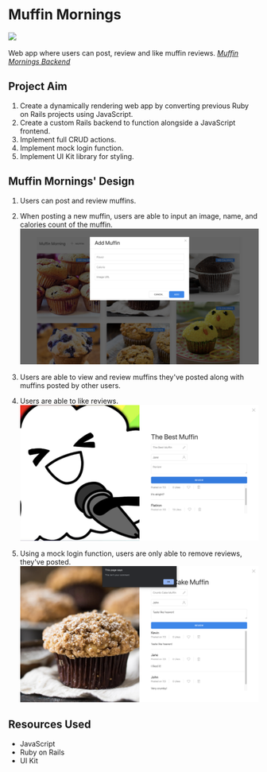 # Muffin Mornings
![](.images/landing_page.png)

Web app where users can post, review and like muffin reviews. [*Muffin Mornings Backend*](https://github.com/kangyongn/muffin_mornings_backend)
## Project Aim
1. Create a dynamically rendering web app by converting previous Ruby on Rails projects using JavaScript.
2. Create a custom Rails backend to function alongside a JavaScript frontend.
2. Implement full CRUD actions.
3. Implement mock login function.
5. Implement UI Kit library for styling.

## Muffin Mornings' Design
1. Users can post and review muffins.
2. When posting a new muffin, users are able to input an image, name, and calories count of the muffin.
![](.images/new_page.png)

3. Users are able to view and review muffins they've posted along with muffins posted by other users.
4. Users are able to like reviews.
![](.images/muffin_page.png)

5. Using a mock login function, users are only able to remove reviews, they've posted.
![](.images/delete_page.png)

## Resources Used
* JavaScript
* Ruby on Rails
* UI Kit
